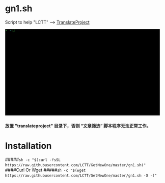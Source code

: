 # gn1.sh

Script to help "LCTT" -->  [TranslateProject](https://github.com/LCTT/TranslateProject)

![GetNewOne Gif](https://raw.githubusercontent.com/LCTT/GetNewOne/master/gn1.gif)

#### 放置 "translateproject" 目录下，否则 “文章筛选” 脚本程序无法正常工作。

# Installation


#####`sh -c "$(curl -fsSL https://raw.githubusercontent.com/LCTT/GetNewOne/master/gn1.sh)"`
####Curl Or Wget
#####`sh -c "$(wget https://raw.githubusercontent.com/LCTT/GetNewOne/master/gn1.sh -O -)"`   
